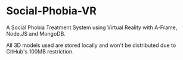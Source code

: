# Social-Phobia-VR
 A Social Phobia Treatment System using Virtual Reality with A-Frame, Node.JS and MongoDB.
 
 All 3D models used are stored locally and won't be distributed due to GitHub's 100MB restriction.
